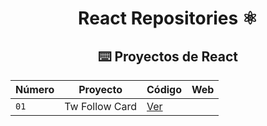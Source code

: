 <div align="center">

# React Repositories ⚛️

## ⌨️ Proyectos de React

| Número | Proyecto | Código | Web |
| --- | --- | --- | --- |
| `01` | Tw Follow Card | [Ver](projects/tw-follow-card)
